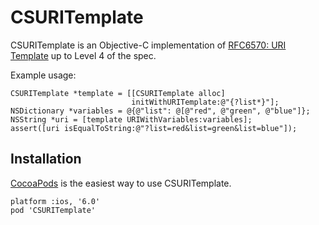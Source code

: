CSURITemplate
=============

CSURITemplate is an Objective-C implementation of
[RFC6570: URI Template](http://tools.ietf.org/html/rfc6570) up to Level 4 of
the spec.

Example usage:

    CSURITemplate *template = [[CSURITemplate alloc]
                               initWithURITemplate:@"{?list*}"];
    NSDictionary *variables = @{@"list": @[@"red", @"green", @"blue"]};
    NSString *uri = [template URIWithVariables:variables];
    assert([uri isEqualToString:@"?list=red&list=green&list=blue"]);

Installation
------------

[CocoaPods](http://cocoapods.org/) is the easiest way to use CSURITemplate.

    platform :ios, '6.0'
    pod 'CSURITemplate'
